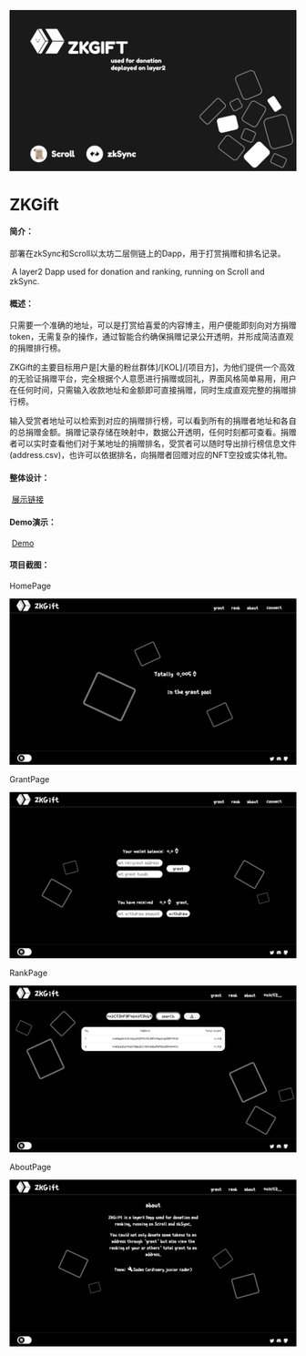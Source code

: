 ![zkgift](./product-display/zkgift.png)

# ZKGift

#### 简介：

​	部署在zkSync和Scroll以太坊二层侧链上的Dapp，用于打赏捐赠和排名记录。

​	A layer2 Dapp used for donation and ranking, running on Scroll and zkSync. 

#### 概述：

​	只需要一个准确的地址，可以是打赏给喜爱的内容博主，用户便能即刻向对方捐赠token，无需复杂的操作，通过智能合约确保捐赠记录公开透明，并形成简洁直观的捐赠排行榜。

​	ZKGift的主要目标用户是[大量的粉丝群体]/[KOL]/[项目方]，为他们提供一个高效的无验证捐赠平台，完全根据个人意愿进行捐赠或回礼，界面风格简单易用，用户在任何时间，只需输入收款地址和金额即可直接捐赠，同时生成直观完整的捐赠排行榜。

​	输入受赏者地址可以检索到对应的捐赠排行榜，可以看到所有的捐赠者地址和各自的总捐赠金额。捐赠记录存储在映射中，数据公开透明，任何时刻都可查看。捐赠者可以实时查看他们对于某地址的捐赠排名，受赏者可以随时导出排行榜信息文件(address.csv)，也许可以依据排名，向捐赠者回赠对应的NFT空投或实体礼物。

#### 整体设计：

​	[展示链接](https://miro.com/app/board/uXjVMWr_fNo=/?share_link_id=570415314609)

#### Demo演示：

​	[Demo](https://www.bilibili.com/video/BV1ek4y1v7Xc/)

#### 项目截图：

HomePage

![homepage](./product-display/product-screenshot/homepage.png)

GrantPage

![grantpage](./product-display/product-screenshot/grantpage.png)

RankPage

![rankpage](./product-display/product-screenshot/rankpage.png)

AboutPage

![aboutpage](./product-display/product-screenshot/aboutpage.png)
